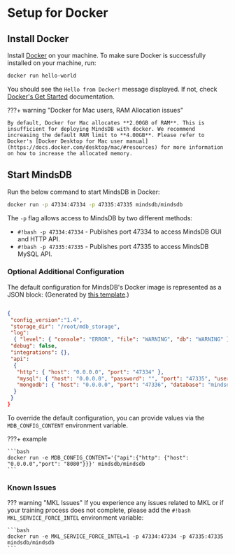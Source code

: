 # Setup for Docker 

## Install Docker

Install [Docker](https://docs.docker.com/install) on your machine. To make sure Docker is successfully installed on your machine, run:

```bash
docker run hello-world
```

You should see the `Hello from Docker!` message displayed. If not, check [Docker's Get Started](https://www.docker.com/get-started) documentation.

???+ warning "Docker for Mac users, RAM Allocation issues"

    By default, Docker for Mac allocates **2.00GB of RAM**. This is insufficient for deploying MindsDB with docker. We recommend increasing the default RAM limit to **4.00GB**. Please refer to Docker's [Docker Desktop for Mac user manual](https://docs.docker.com/desktop/mac/#resources) for more information on how to increase the allocated memory.

## Start MindsDB

Run the below command to start MindsDB in Docker:

```bash
docker run -p 47334:47334 -p 47335:47335 mindsdb/mindsdb
```

The `-p` flag allows access to MindsDB by two different methods:

- `#!bash -p 47334:47334` - Publishes port 47334 to access MindsDB GUI and HTTP API.
- `#!bash -p 47335:47335` - Publishes port 47335 to access MindsDB MySQL API.

### Optional Additional Configuration

The default configuration for MindsDB's Docker image is represented as a JSON block: (Generated by [this template](https://github.com/mindsdb/mindsdb/blob/stable/docker/dockerfile_release.template).)

```json

{
 "config_version":"1.4",
 "storage_dir": "/root/mdb_storage",
 "log":
  { "level": { "console": "ERROR", "file": "WARNING", "db": "WARNING" } },
 "debug": false,
 "integrations": {},
 "api":
  {
   "http": { "host": "0.0.0.0", "port": "47334" },
   "mysql": { "host": "0.0.0.0", "password": "", "port": "47335", "user": "mindsdb", "database": "mindsdb", "ssl": true },
   "mongodb": { "host": "0.0.0.0", "port": "47336", "database": "mindsdb" }
  }
 }
}
```

To override the default configuration, you can provide values via the `MDB_CONFIG_CONTENT` environment variable.

???+ example

    ```bash
    docker run -e MDB_CONFIG_CONTENT='{"api":{"http": {"host": "0.0.0.0","port": "8080"}}}' mindsdb/mindsdb
    ```
### Known Issues

??? warning "MKL Issues"
    If you experience any issues related to MKL or if your training process does not complete, please add the `#!bash MKL_SERVICE_FORCE_INTEL` environment variable:

	```bash
    docker run -e MKL_SERVICE_FORCE_INTEL=1 -p 47334:47334 -p 47335:47335 mindsdb/mindsdb
	```
